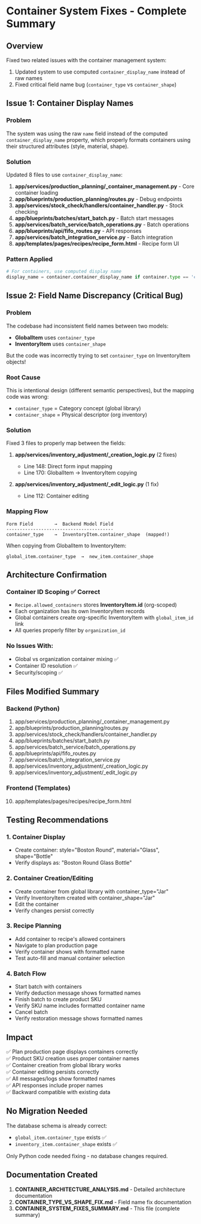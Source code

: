 # Container System Fixes - Complete Summary

## Overview
Fixed two related issues with the container management system:
1. Updated system to use computed `container_display_name` instead of raw names
2. Fixed critical field name bug (`container_type` vs `container_shape`)

## Issue 1: Container Display Names

### Problem
The system was using the raw `name` field instead of the computed `container_display_name` property, which properly formats containers using their structured attributes (style, material, shape).

### Solution
Updated 8 files to use `container_display_name`:

1. **app/services/production_planning/_container_management.py** - Core container loading
2. **app/blueprints/production_planning/routes.py** - Debug endpoints
3. **app/services/stock_check/handlers/container_handler.py** - Stock checking
4. **app/blueprints/batches/start_batch.py** - Batch start messages
5. **app/services/batch_service/batch_operations.py** - Batch operations
6. **app/blueprints/api/fifo_routes.py** - API responses
7. **app/services/batch_integration_service.py** - Batch integration
8. **app/templates/pages/recipes/recipe_form.html** - Recipe form UI

### Pattern Applied
```python
# For containers, use computed display name
display_name = container.container_display_name if container.type == 'container' else container.name
```

## Issue 2: Field Name Discrepancy (Critical Bug)

### Problem
The codebase had inconsistent field names between two models:
- **GlobalItem** uses `container_type`
- **InventoryItem** uses `container_shape`

But the code was incorrectly trying to set `container_type` on InventoryItem objects!

### Root Cause
This is intentional design (different semantic perspectives), but the mapping code was wrong:
- `container_type` = Category concept (global library)
- `container_shape` = Physical descriptor (org inventory)

### Solution
Fixed 3 files to properly map between the fields:

1. **app/services/inventory_adjustment/_creation_logic.py** (2 fixes)
   - Line 148: Direct form input mapping
   - Line 170: GlobalItem → InventoryItem copying

2. **app/services/inventory_adjustment/_edit_logic.py** (1 fix)
   - Line 112: Container editing

### Mapping Flow
```
Form Field        →  Backend Model Field
----------------------------------------
container_type    →  InventoryItem.container_shape  (mapped!)
```

When copying from GlobalItem to InventoryItem:
```
global_item.container_type  →  new_item.container_shape
```

## Architecture Confirmation

### Container ID Scoping ✅ Correct
- `Recipe.allowed_containers` stores **InventoryItem.id** (org-scoped)
- Each organization has its own InventoryItem records
- Global containers create org-specific InventoryItem with `global_item_id` link
- All queries properly filter by `organization_id`

### No Issues With:
- Global vs organization container mixing ✅
- Container ID resolution ✅
- Security/scoping ✅

## Files Modified Summary

### Backend (Python)
1. app/services/production_planning/_container_management.py
2. app/blueprints/production_planning/routes.py
3. app/services/stock_check/handlers/container_handler.py
4. app/blueprints/batches/start_batch.py
5. app/services/batch_service/batch_operations.py
6. app/blueprints/api/fifo_routes.py
7. app/services/batch_integration_service.py
8. app/services/inventory_adjustment/_creation_logic.py
9. app/services/inventory_adjustment/_edit_logic.py

### Frontend (Templates)
10. app/templates/pages/recipes/recipe_form.html

## Testing Recommendations

### 1. Container Display
- Create container: style="Boston Round", material="Glass", shape="Bottle"
- Verify displays as: "Boston Round Glass Bottle"

### 2. Container Creation/Editing
- Create container from global library with container_type="Jar"
- Verify InventoryItem created with container_shape="Jar"
- Edit the container
- Verify changes persist correctly

### 3. Recipe Planning
- Add container to recipe's allowed containers
- Navigate to plan production page
- Verify container shows with formatted name
- Test auto-fill and manual container selection

### 4. Batch Flow
- Start batch with containers
- Verify deduction message shows formatted names
- Finish batch to create product SKU
- Verify SKU name includes formatted container name
- Cancel batch
- Verify restoration message shows formatted names

## Impact

✅ Plan production page displays containers correctly  
✅ Product SKU creation uses proper container names  
✅ Container creation from global library works  
✅ Container editing persists correctly  
✅ All messages/logs show formatted names  
✅ API responses include proper names  
✅ Backward compatible with existing data  

## No Migration Needed

The database schema is already correct:
- `global_item.container_type` exists ✅
- `inventory_item.container_shape` exists ✅

Only Python code needed fixing - no database changes required.

## Documentation Created

1. **CONTAINER_ARCHITECTURE_ANALYSIS.md** - Detailed architecture documentation
2. **CONTAINER_TYPE_VS_SHAPE_FIX.md** - Field name fix documentation
3. **CONTAINER_SYSTEM_FIXES_SUMMARY.md** - This file (complete summary)
